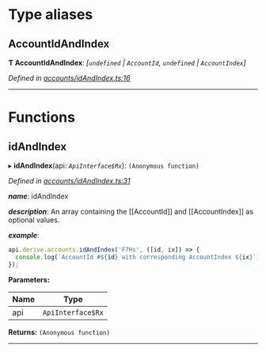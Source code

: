 

# Type aliases

<a id="accountidandindex"></a>

##  AccountIdAndIndex

**Ƭ AccountIdAndIndex**: *[`undefined` \| `AccountId`, `undefined` \| `AccountIndex`]*

*Defined in [accounts/idAndIndex.ts:16](https://github.com/polkadot-js/api/blob/6b6f04d/packages/api-derive/src/accounts/idAndIndex.ts#L16)*

___

# Functions

<a id="idandindex"></a>

##  idAndIndex

▸ **idAndIndex**(api: *`ApiInterface$Rx`*): `(Anonymous function)`

*Defined in [accounts/idAndIndex.ts:31](https://github.com/polkadot-js/api/blob/6b6f04d/packages/api-derive/src/accounts/idAndIndex.ts#L31)*

*__name__*: idAndIndex

*__description__*: An array containing the \[\[AccountId\]\] and \[\[AccountIndex\]\] as optional values.

*__example__*:   

```javascript
api.derive.accounts.idAndIndex('F7Hs', ([id, ix]) => {
  console.log(`AccountId #${id} with corresponding AccountIndex ${ix}`);
});
```

**Parameters:**

| Name | Type |
| ------ | ------ |
| api | `ApiInterface$Rx` |

**Returns:** `(Anonymous function)`

___


